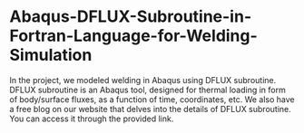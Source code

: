 # Abaqus-DFLUX-Subroutine-in-Fortran-Language-for-Welding-Simulation
In the project, we modeled welding in Abaqus using DFLUX subroutine. DFLUX subroutine is an Abaqus tool, designed for thermal loading in form of body/surface fluxes, as a function of time, coordinates, etc. We also have a free blog on our website that delves into the details of DFLUX subroutine. You can access it through the provided link.
